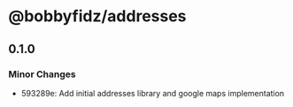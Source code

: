 # @bobbyfidz/addresses

## 0.1.0

### Minor Changes

- 593289e: Add initial addresses library and google maps implementation
